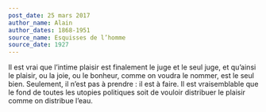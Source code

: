 ```yaml
---
post_date: 25 mars 2017
author_name: Alain
author_dates: 1868-1951
source_name: Esquisses de l’homme
source_date: 1927
---
```


Il est vrai que l’intime plaisir est finalement le juge et le seul juge, et qu’ainsi le plaisir, ou la joie, ou le bonheur, comme on voudra le nommer, est le seul bien. Seulement, il n’est pas à prendre : il est à faire. Il est vraisemblable que le fond de toutes les utopies politiques soit de vouloir distribuer le plaisir comme on distribue l’eau.
